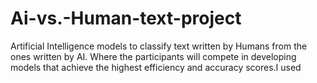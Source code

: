 # Ai-vs.-Human-text-project
Artificial Intelligence models to classify text written by Humans from the ones written by AI. Where the participants will compete in developing models that achieve the highest efficiency and accuracy scores.I used 
